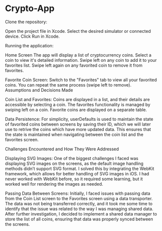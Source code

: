 # Crypto-App

Clone the repository:

Open the project file in Xcode.
Select the desired simulator or connected device.
Click Run in Xcode.

Running the application:

Home Screen
The app will display a list of cryptocurrency coins.
Select a coin to view it's detailed information.
Swipe left on any coin to add it to your favorites list.
Swipe left again on any favorited coin to remove it from favorites.

Favorite Coin Screen:
Switch to the "Favorites" tab to view all your favorited coins.
You can repeat the same process (swipe left to remove).
Assumptions and Decisions Made


Coin List and Favorites:
Coins are displayed in a list, and their details are accessible by selecting a coin.
The favorites functionality is managed by swiping left on a coin.
Favorite coins are displayed on a separate table.


Data Persistence:
For simplicity, userDefaults is used to maintain the state of favorited coins between screens by saving their ID, which we will later use to retrive the coins which have more updated data. This ensures that the state is maintained when navigating between the coin list and the favorites screen.


Challenges Encountered and How They Were Addressed

Displaying SVG Images:
One of the biggest challenges I faced was displaying SVG images on the screens, as the default image handling methods didn’t support SVG format. I solved this by integrating the WebKit framework, which allows for better handling of SVG images in iOS. I had never worked with WebKit before, so it required some learning, but it worked well for rendering the images as needed.


Passing Data Between Screens:
Initially, I faced issues with passing data from the Coin List screen to the Favorites screen using a data transporter. The data was not being transferred correctly, and it took me some time to identify that the issue was related to the way I was managing shared data. After further investigation, I decided to implement a shared data manager to store the list of all coins, ensuring that data was properly synced between the screens.
